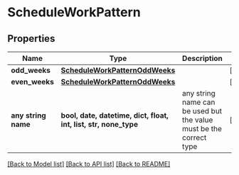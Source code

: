 # ScheduleWorkPattern


## Properties
Name | Type | Description | Notes
------------ | ------------- | ------------- | -------------
**odd_weeks** | [**ScheduleWorkPatternOddWeeks**](ScheduleWorkPatternOddWeeks.md) |  | [optional] 
**even_weeks** | [**ScheduleWorkPatternOddWeeks**](ScheduleWorkPatternOddWeeks.md) |  | [optional] 
**any string name** | **bool, date, datetime, dict, float, int, list, str, none_type** | any string name can be used but the value must be the correct type | [optional]

[[Back to Model list]](../../README.md#documentation-for-models) [[Back to API list]](../../README.md#documentation-for-api-endpoints) [[Back to README]](../../README.md)


